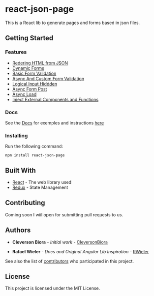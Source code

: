 # react-json-page

This is a React lib to generate pages and forms based in json files.

## Getting Started

### Features

* [Redering HTML from JSON](https://cleversonbiora.github.io/react-json-page/RenderingHtml)
* [Dynamic Forms](https://cleversonbiora.github.io/react-json-page/DynamicForms)
* [Basic Form Validation](https://cleversonbiora.github.io/react-json-page/BasicValidation)
* [Async And Custom Form Validation](https://cleversonbiora.github.io/react-json-page/CustomValidation)
* [Logical Input Hiddden](https://cleversonbiora.github.io/react-json-page/InputHidden)
* [Async Form Post](https://cleversonbiora.github.io/react-json-page/AsyncPost)
* [Async Load](https://cleversonbiora.github.io/react-json-page/AsyncLoad)
* [Inject External Components and Functions](https://cleversonbiora.github.io/react-json-page/InjectedComponents)

### Docs

See the [Docs](https://cleversonbiora.github.io/react-json-page/) for exemples and instructions [here](https://cleversonbiora.github.io/react-json-page/) 

### Installing

Run the following command:

`npm install react-json-page`


## Built With

* [React](https://reactjs.org/) - The web library used
* [Redux](https://redux.js.org/) - State Management

## Contributing

Coming soon I wiil open for submitting pull requests to us.

## Authors

* **Cleverson Biora** - *Initial work* - [CleversonBiora](https://github.com/cleversonbiora)

* **Rafael Wieler** - *Docs and Original Angular Lib Inspiration* - [RWieler](https://github.com/rwieler)

See also the list of [contributors](https://github.com/cleversonbiora/react-json-page/contributors) who participated in this project.

## License

This project is licensed under the MIT License.
